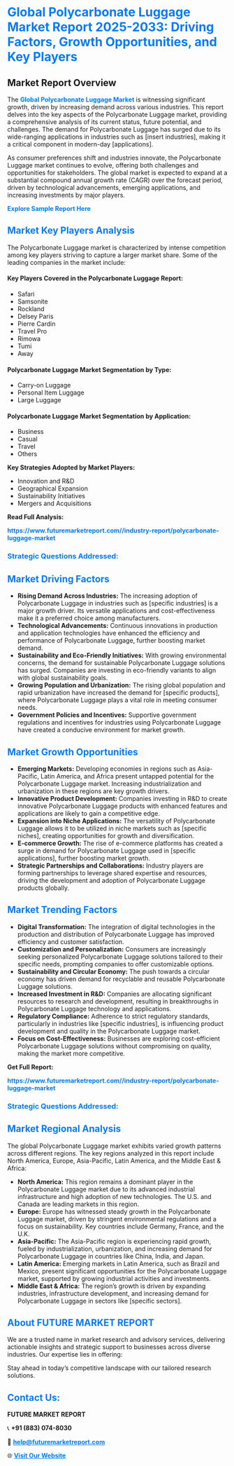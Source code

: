 <h1 style="color: #007BFF;">Global Polycarbonate Luggage Market Report 2025-2033: Driving Factors, Growth Opportunities, and Key Players</h1>

<section id="overview">
<h2>Market Report Overview</h2>
<p>The <a href="https://www.futuremarketreport.com//industry-report/polycarbonate-luggage-market" style="color: #007BFF; text-decoration: none;"><strong>Global Polycarbonate Luggage Market</strong></a> is witnessing significant growth, driven by increasing demand across various industries. This report delves into the key aspects of the Polycarbonate Luggage market, providing a comprehensive analysis of its current status, future potential, and challenges. The demand for Polycarbonate Luggage has surged due to its wide-ranging applications in industries such as [insert industries], making it a critical component in modern-day [applications].</p>
<p>As consumer preferences shift and industries innovate, the Polycarbonate Luggage market continues to evolve, offering both challenges and opportunities for stakeholders. The global market is expected to expand at a substantial compound annual growth rate (CAGR) over the forecast period, driven by technological advancements, emerging applications, and increasing investments by major players.</p>
</section>

<section id="overview">
<p><a href="https://www.futuremarketreport.com//request-sample/reportId=56263" style="color: #007BFF; text-decoration: none;"><strong>Explore Sample Report Here</strong></a></p>
</section>

<section id="key-players">
<h2 style="color: #007BFF;">Market Key Players Analysis</h2>
<p>The Polycarbonate Luggage market is characterized by intense competition among key players striving to capture a larger market share. Some of the leading companies in the market include:</p>
<h4>Key Players Covered in the Polycarbonate Luggage Report:</h4>
<ul><li>Safari</li><li>Samsonite</li><li>Rockland</li><li>Delsey Paris</li><li>Pierre Cardin</li><li>Travel Pro</li><li>Rimowa</li><li>Tumi</li><li>Away</li></ul>
<h4>Polycarbonate Luggage Market Segmentation by Type:</h4>
<ul><li>Carry-on Luggage</li><li>Personal Item Luggage</li><li>Large Luggage</li></ul>

<h4>Polycarbonate Luggage Market Segmentation by Application:</h4>
<ul><li>Business</li><li>Casual</li><li>Travel</li><li>Others</li></ul>
<p><strong>Key Strategies Adopted by Market Players:</strong></p>
<ul>
<li>Innovation and R&D</li>
<li>Geographical Expansion</li>
<li>Sustainability Initiatives</li>
<li>Mergers and Acquisitions</li>
</ul>
</section>

<section>
<p><strong>Read Full Analysis: </strong></p><a href="https://www.futuremarketreport.com//industry-report/polycarbonate-luggage-market" style="color: #007BFF; text-decoration: none;"><strong>https://www.futuremarketreport.com//industry-report/polycarbonate-luggage-market</strong></a>
<h3 style="color: #007BFF;">Strategic Questions Addressed:</h3>
</section>

<section id="driving-factors">
<h2 style="color: #007BFF;">Market Driving Factors</h2>
<ul>
<li><strong>Rising Demand Across Industries:</strong> The increasing adoption of Polycarbonate Luggage in industries such as [specific industries] is a major growth driver. Its versatile applications and cost-effectiveness make it a preferred choice among manufacturers.</li>
<li><strong>Technological Advancements:</strong> Continuous innovations in production and application technologies have enhanced the efficiency and performance of Polycarbonate Luggage, further boosting market demand.</li>
<li><strong>Sustainability and Eco-Friendly Initiatives:</strong> With growing environmental concerns, the demand for sustainable Polycarbonate Luggage solutions has surged. Companies are investing in eco-friendly variants to align with global sustainability goals.</li>
<li><strong>Growing Population and Urbanization:</strong> The rising global population and rapid urbanization have increased the demand for [specific products], where Polycarbonate Luggage plays a vital role in meeting consumer needs.</li>
<li><strong>Government Policies and Incentives:</strong> Supportive government regulations and incentives for industries using Polycarbonate Luggage have created a conducive environment for market growth.</li>
</ul>
</section>

<section id="growth-opportunities">
<h2 style="color: #007BFF;">Market Growth Opportunities</h2>
<ul>
<li><strong>Emerging Markets:</strong> Developing economies in regions such as Asia-Pacific, Latin America, and Africa present untapped potential for the Polycarbonate Luggage market. Increasing industrialization and urbanization in these regions are key growth drivers.</li>
<li><strong>Innovative Product Development:</strong> Companies investing in R&D to create innovative Polycarbonate Luggage products with enhanced features and applications are likely to gain a competitive edge.</li>
<li><strong>Expansion into Niche Applications:</strong> The versatility of Polycarbonate Luggage allows it to be utilized in niche markets such as [specific niches], creating opportunities for growth and diversification.</li>
<li><strong>E-commerce Growth:</strong> The rise of e-commerce platforms has created a surge in demand for Polycarbonate Luggage used in [specific applications], further boosting market growth.</li>
<li><strong>Strategic Partnerships and Collaborations:</strong> Industry players are forming partnerships to leverage shared expertise and resources, driving the development and adoption of Polycarbonate Luggage products globally.</li>
</ul>
</section>

<section id="trending-factors">
<h2 style="color: #007BFF;">Market Trending Factors</h2>
<ul>
<li><strong>Digital Transformation:</strong> The integration of digital technologies in the production and distribution of Polycarbonate Luggage has improved efficiency and customer satisfaction.</li>
<li><strong>Customization and Personalization:</strong> Consumers are increasingly seeking personalized Polycarbonate Luggage solutions tailored to their specific needs, prompting companies to offer customizable options.</li>
<li><strong>Sustainability and Circular Economy:</strong> The push towards a circular economy has driven demand for recyclable and reusable Polycarbonate Luggage solutions.</li>
<li><strong>Increased Investment in R&D:</strong> Companies are allocating significant resources to research and development, resulting in breakthroughs in Polycarbonate Luggage technology and applications.</li>
<li><strong>Regulatory Compliance:</strong> Adherence to strict regulatory standards, particularly in industries like [specific industries], is influencing product development and quality in the Polycarbonate Luggage market.</li>
<li><strong>Focus on Cost-Effectiveness:</strong> Businesses are exploring cost-efficient Polycarbonate Luggage solutions without compromising on quality, making the market more competitive.</li>
</ul>
</section>

<section>
<p><strong>Get Full Report: </strong></p><a href="https://www.futuremarketreport.com//industry-report/polycarbonate-luggage-market" style="color: #007BFF; text-decoration: none;"><strong>https://www.futuremarketreport.com//industry-report/polycarbonate-luggage-market</strong></a>
<h3 style="color: #007BFF;">Strategic Questions Addressed:</h3>
</section>


<section id="regional-analysis">
<h2 style="color: #007BFF;">Market Regional Analysis</h2>
<p>The global Polycarbonate Luggage market exhibits varied growth patterns across different regions. The key regions analyzed in this report include North America, Europe, Asia-Pacific, Latin America, and the Middle East & Africa:</p>
<ul>
<li><strong>North America:</strong> This region remains a dominant player in the Polycarbonate Luggage market due to its advanced industrial infrastructure and high adoption of new technologies. The U.S. and Canada are leading markets in this region.</li>
<li><strong>Europe:</strong> Europe has witnessed steady growth in the Polycarbonate Luggage market, driven by stringent environmental regulations and a focus on sustainability. Key countries include Germany, France, and the U.K.</li>
<li><strong>Asia-Pacific:</strong> The Asia-Pacific region is experiencing rapid growth, fueled by industrialization, urbanization, and increasing demand for Polycarbonate Luggage in countries like China, India, and Japan.</li>
<li><strong>Latin America:</strong> Emerging markets in Latin America, such as Brazil and Mexico, present significant opportunities for the Polycarbonate Luggage market, supported by growing industrial activities and investments.</li>
<li><strong>Middle East & Africa:</strong> The region’s growth is driven by expanding industries, infrastructure development, and increasing demand for Polycarbonate Luggage in sectors like [specific sectors].</li>
</ul>
</section>

<footer>
<h2 style="color: #007BFF;">About FUTURE MARKET REPORT</h2>
<p>We are a trusted name in market research and advisory services, delivering actionable insights and strategic support to businesses across diverse industries. Our expertise lies in offering:</p>

<p>Stay ahead in today’s competitive landscape with our tailored research solutions.</p>

<h2 style="color: #007BFF;">Contact Us:</h2>
<p><strong>FUTURE MARKET REPORT</strong></p>
<p>📞 <strong>+91 (883) 074-8030</strong></p>
<p>📧 <strong><a href="mailto:help@futuremarketreport.com" style="color: #007BFF;">help@futuremarketreport.com</a></strong></p>
<p>🌐 <strong><a href="https://www.futuremarketreport.com/" style="color: #007BFF;">Visit Our Website</a></strong></p>
</footer>